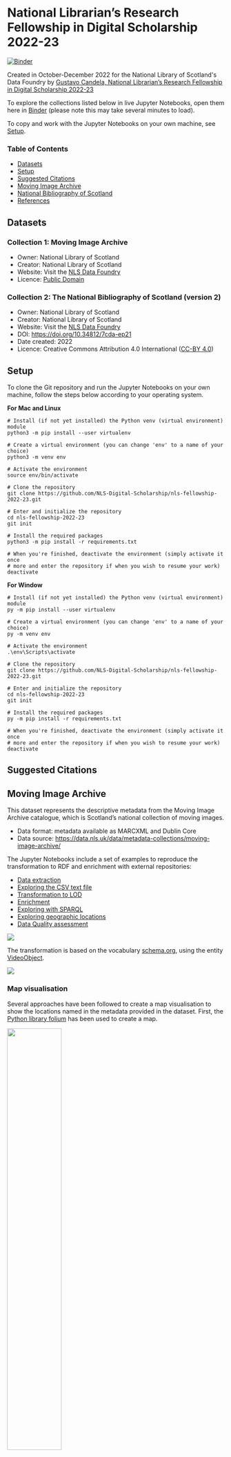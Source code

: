 # National Librarian’s Research Fellowship in Digital Scholarship 2022-23

[![Binder](https://mybinder.org/badge_logo.svg)](https://mybinder.org/v2/gh/hibernator11/nls-fellowship-2022-23/HEAD)

Created in October-December 2022 for the National Library of Scotland's Data Foundry by [Gustavo Candela, National Librarian’s Research Fellowship in Digital Scholarship 2022-23](https://data.nls.uk/projects/the-national-librarians-research-fellowship-in-digital-scholarship-2022-23/)

To explore the collections listed below in live Jupyter Notebooks, open them here in [Binder](https://mybinder.org/v2/gh/hibernator11/nls-fellowship-2022-23/HEAD) (please note this may take several minutes to load).

To copy and work with the Jupyter Notebooks on your own machine, see [Setup](#setup).

### Table of Contents
- [Datasets](#datasets)
- [Setup](#setup)
- [Suggested Citations](#suggested-citations)
- [Moving Image Archive](#moving-image-archive)
- [National Bibliography of Scotland](#national-bibliography-of-scotland)
- [References](#references)

## Datasets

### Collection 1: Moving Image Archive
- Owner: National Library of Scotland
- Creator: National Library of Scotland
- Website: Visit the [NLS Data Foundry](https://data.nls.uk/data/metadata-collections/moving-image-archive/)
- Licence: [Public Domain](https://creativecommons.org/publicdomain/mark/1.0/)

### Collection 2: The National Bibliography of Scotland (version 2)
- Owner: National Library of Scotland
- Creator: National Library of Scotland
- Website: Visit the [NLS Data Foundry](https://data.nls.uk/data/metadata-collections/national-bibliography-of-scotland/)
- DOI: https://doi.org/10.34812/7cda-ep21
- Date created: 2022
- Licence: Creative Commons Attribution 4.0 International ([CC-BY 4.0](https://creativecommons.org/licenses/by/4.0/))


## Setup
To clone the Git repository and run the Jupyter Notebooks on your own machine, follow the steps below according to your operating system.

**For Mac and Linux**

```
# Install (if not yet installed) the Python venv (virtual environment) module
python3 -m pip install --user virtualenv

# Create a virtual environment (you can change 'env' to a name of your choice)
python3 -m venv env

# Activate the environment
source env/bin/activate

# Clone the repository
git clone https://github.com/NLS-Digital-Scholarship/nls-fellowship-2022-23.git

# Enter and initialize the repository
cd nls-fellowship-2022-23
git init

# Install the required packages
python3 -m pip install -r requirements.txt

# When you're finished, deactivate the environment (simply activate it once
# more and enter the repository if when you wish to resume your work)
deactivate
```

**For Window**
```
# Install (if not yet installed) the Python venv (virtual environment) module
py -m pip install --user virtualenv

# Create a virtual environment (you can change 'env' to a name of your choice)
py -m venv env

# Activate the environment
.\env\Scripts\activate

# Clone the repository
git clone https://github.com/NLS-Digital-Scholarship/nls-fellowship-2022-23.git

# Enter and initialize the repository
cd nls-fellowship-2022-23
git init

# Install the required packages
py -m pip install -r requirements.txt

# When you're finished, deactivate the environment (simply activate it once
# more and enter the repository if when you wish to resume your work)
deactivate
```


## Suggested Citations



## Moving Image Archive

This dataset represents the descriptive metadata from the Moving Image Archive catalogue, which is Scotland’s national collection of moving images.

- Data format: metadata available as MARCXML and Dublin Core
- Data source: https://data.nls.uk/data/metadata-collections/moving-image-archive/

The Jupyter Notebooks include a set of examples to reproduce the transformation to RDF and enrichment with external repositories:

- [Data extraction](https://nbviewer.org/github/hibernator11/nls/blob/master/notebooks/MovingImageArchive-DataExtraction.ipynb)
- [Exploring the CSV text file](https://nbviewer.org/github/hibernator11/nls/blob/master/notebooks/MovingImageArchive-ExploringCSV.ipynb)
- [Transformation to LOD](https://nbviewer.org/github/hibernator11/nls/blob/master/notebooks/MovingImageArchive-TransformationToLOD.ipynb)
- [Enrichment](https://nbviewer.org/github/hibernator11/nls/blob/master/notebooks/MovingImageArchive-Enrichment.ipynb)
- [Exploring with SPARQL](https://nbviewer.org/github/hibernator11/nls/blob/master/notebooks/MovingImageArchive-ExploringSPARQL.ipynb)
- [Exploring geographic locations](https://nbviewer.org/github/hibernator11/nls/blob/master/notebooks/MovingImageArchive-ExploringGeographicLocations.ipynb)
- [Data Quality assessment](https://nbviewer.org/github/hibernator11/nls/blob/master/notebooks/MovingImageArchive-DataQuality.ipynb)



<img src="images/wordcloud.png">

The transformation is based on the vocabulary [schema.org](https://schema.org/), using the entity [VideoObject](https://schema.org/VideoObject).

<img src="images/transformationMovingImageArchive.png">


### Map visualisation
Several approaches have been followed to create a map visualisation to show the locations named in the metadata provided in the dataset. First, the [Python library folium](http://python-visualization.github.io/folium/) has been used to create a map. 

<img width="50%" src="images/map-visualisation.png">

A second approach, is based on Wikidata and uses the links to create a map as a result of a SPARQL query. Please, click the following link to see the visualisation <a href="https://w.wiki/5qa4">Wikidata</a>.

The SPARQL uses the instruction ```VALUES``` to use the links provided by the RDF data:

```
#defaultView:Map
PREFIX wd: <http://www.wikidata.org/entity/>
SELECT ?r ?rLabel (SAMPLE(?image) as ?img) (SAMPLE(?location) as ?l)
WHERE {   
  VALUES ?r {wd:Q793283 wd:Q207257 wd:Q211091 wd:Q980084 wd:Q17582129 wd:Q1247435 wd:Q652539 wd:Q2421 wd:Q23436 wd:Q1061313 wd:Q189912 wd:Q530296 wd:Q81052 wd:Q202177 wd:Q54809 wd:Q786649 wd:Q664892 wd:Q1247396 wd:Q1147435 wd:Q9177476 wd:Q47134 wd:Q3643362 wd:Q4093 wd:Q206934 wd:Q550606 wd:Q864668 wd:Q100166 wd:Q123709 wd:Q203000 wd:Q80967 wd:Q978599 wd:Q204940 wd:Q182923 wd:Q207268 wd:Q1229763 wd:Q376914 wd:Q106652 wd:Q36405 wd:Q201149 wd:Q1247384  }.

       ?r wdt:P625 ?location. # coordinates
       OPTIONAL {?r wdt:P18 ?image}.
          
    SERVICE wikibase:label { bd:serviceParam wikibase:language "en" }
} GROUP BY ?r ?rLabel ?img
```

### Data quality assessment
The RDF dataset has been assessed by means of SPARQL in several ways. For instance, counting the number of resources per type (e.g., person, organizatioonn, video, etc.) and comparing the results against the original sources. In addition, an innovative method to assess RDF repositories has been used based on [Shape Expressions (ShEx)](https://shexspec.github.io/primer/), a language for describing RDF graph structures. A ShEx schema describes constraints that RDF data graphs must meet in order to be considered conformant. A [ShEx schema](/shex/) has been created to describe the resources stored in the final RDF dataset.

```
shex:VideoObject
{
   rdf:type  [schema:VideoObject]  ;                           # 100.0 %
   dc:identifier  IRI  ;                                       # 100.0 %
   schema:sourceOrganization  IRI  ;                           # 100.0 %
   schema:identifier  IRI  ;                                   # 100.0 %
   schema:duration  xsd:string  ?;
            # 99.99514751552795 % obj: xsd:string. Cardinality: {1}
   schema:abstract  xsd:string  ?;
            # 99.85927795031056 % obj: xsd:string. Cardinality: {1}
   schema:name  xsd:string  ?;
            # 99.34006211180125 % obj: xsd:string. Cardinality: {1}
   dc:title  xsd:string  ?;
            # 99.34006211180125 % obj: xsd:string. Cardinality: {1}
   schema:videoQuality  xsd:string  ?
            # 98.3113354037267 % obj: xsd:string. Cardinality: {1}
}
```

## National Bibliography of Scotland

The transformation process is based on the tool [marc2bibframe](https://github.com/lcnetdev/marc2bibframe2) that uses BIBFRAME as main vocabulary to describe the resources.

<img src="images/transformation-nbs2.png">

The original metadata described in MARCXML is automatically transformed into BIBFRAME using the XSLT template provided by the tool [marc2bibframe2](https://github.com/lcnetdev/marc2bibframe2). Each record provided in the original dataset is extracted using a [Python script](scripts/Marc2bibframe.py). The final RDF dataset can be generated and queried using as RDF storage system the [TDB2 Apache Jena component](https://jena.apache.org/documentation/tdb2/) provided in this [Java project](https://github.com/hibernator11/nls-jena-tdb). In order to run the Java project, an [Apache Maven installation](https://maven.apache.org/install.html) is required.

### Generating the RDF
In order to generate the RDF we need to download the dataset from the [Data Foundry](https://data.nls.uk/data/metadata-collections/national-bibliography-of-scotland/. In addition, we need to download the [marc2bibframe2](https://github.com/lcnetdev/marc2bibframe2).

Then, we need to setup the paths in the [Python script Marc2bibframe](scripts/Marc2bibframe.py):

```
import lxml.etree as lxml
import xml.etree.cElementTree as ET
from xml.etree import ElementTree

ET.register_namespace('marc',"http://www.loc.gov/MARC21/slim") #some name

# add the path to the dataset 
filename = "../data/nls-nbs-v2/NBS_v2_validated_marcxml.xml"

# add the path to the XSLT file in the marc2bibframe2 project
xsl_filename = '../tools/marc2bibframe2/xsl/marc2bibframe2.xsl'

count = 0;

for event, elem in ET.iterparse(filename, events=("start", "end")):
    
    if event == 'end':
        # process the tag
        if elem.tag == '{http://www.loc.gov/MARC21/slim}record':
            
            xml_str = ElementTree.tostring(elem).decode()
            marc_record = lxml.XML(xml_str)
            xslt = lxml.parse(xsl_filename)
            transform = lxml.XSLT(xslt)
            result = transform(marc_record)
            
            result.write_output("../rdf/nbs/nbs_output_"+ str(count) +".rdf.gz", compression=9)
            count +=1;
            print(count)
            elem.clear()
```

The RDF files generated by the process will be stored in the folder `/rdf/nbs/`.

### Loading the RDF
In order to store the RDF and be able to query the information, a [Jena TDB RDF storage system](https://jena.apache.org/documentation/tdb2/) has been used. A [Java project](https://github.com/hibernator11/nls-jena-tdb) has been created in order to identify the classes and properties based on BIBFRAME.

The following example of SPARQL query shows how to query the RDF dataset in order to identify works written by authors containing the label Stevenson, Robert Louis:

```
PREFIX bf:<http://id.loc.gov/ontologies/bibframe/> 
PREFIX rdfs:<http://www.w3.org/2000/01/rdf-schema#> 
SELECT ?label ?a 
WHERE {
 ?s bf:contribution ?c . 
 ?c bf:agent ?a .
 ?a rdfs:label ?label . 
FILTER regex(str(?a), "http://") 
FILTER regex(str(?label), "Stevenson, Robert Louis") 
} LIMIT 10
```

## References

- https://movingimage.nls.uk/
- https://www.loc.gov/marc/bibliographic/bd040.html
- https://rdflib.readthedocs.io/en/stable/
- https://github.com/lcnetdev/marc2bibframe2
- https://jena.apache.org/documentation/tdb2/
